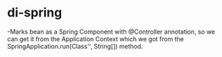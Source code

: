 # di-spring
-Marks bean as a Spring Component with @Controller annotation,
so we can get it from the Application Context which we got from
the SpringApplication.run(Class'<T>', String[]) method.
